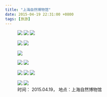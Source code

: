 ```yaml
---
title: "上海自然博物馆"
date: 2015-04-19 22:31:00 +0800
tags: [旅游]
---
```


<figure class="third">
	<a href="http://songjiayang.qiniudn.com/DSCF3228.JPG"><img src="http://songjiayang.qiniudn.com/DSCF3228.JPG"></a>
	<a href="http://songjiayang.qiniudn.com/DSCF3239.JPG"><img src="http://songjiayang.qiniudn.com/DSCF3239.JPG"></a>
	<a href="http://songjiayang.qiniudn.com/DSCF3284.JPG"><img src="http://songjiayang.qiniudn.com/DSCF3284.JPG"></a>
</figure>
<figure class="half">
	<a href="http://songjiayang.qiniudn.com/DSCF3244.JPG"><img src="http://songjiayang.qiniudn.com/DSCF3244.JPG"></a>
	<a href="http://songjiayang.qiniudn.com/DSCF3246.JPG"><img src="http://songjiayang.qiniudn.com/DSCF3246.JPG"></a>
</figure>
<figure>
	<a href="http://songjiayang.qiniudn.com/DSCF3221.JPG"><img src="http://songjiayang.qiniudn.com/DSCF3221.JPG"></a>
</figure>
<figure class="half">
	<a href="http://songjiayang.qiniudn.com/DSCF3251.JPG"><img src="http://songjiayang.qiniudn.com/DSCF3251.JPG"></a>
	<a href="http://songjiayang.qiniudn.com/DSCF3269.JPG"><img src="http://songjiayang.qiniudn.com/DSCF3269.JPG"></a>
</figure>
<figure class="third">
	<a href="http://songjiayang.qiniudn.com/DSCF3279.JPG"><img src="http://songjiayang.qiniudn.com/DSCF3279.JPG"></a>
	<a href="http://songjiayang.qiniudn.com/DSCF3280.JPG"><img src="http://songjiayang.qiniudn.com/DSCF3280.JPG"></a>
	<a href="http://songjiayang.qiniudn.com/DSCF3282.JPG"><img src="http://songjiayang.qiniudn.com/DSCF3282.JPG"></a>
</figure>
<figure class="half">
  <a href="http://songjiayang.qiniudn.com/DSCF3274.JPG"><img src="http://songjiayang.qiniudn.com/DSCF3274.JPG"></a>
  <a href="http://songjiayang.qiniudn.com/DSCF3277.JPG"><img src="http://songjiayang.qiniudn.com/DSCF3277.JPG"></a>
  <figcaption>时间： 2015.04.19， 地点：上海自然博物馆</figcaption>
</figure>
